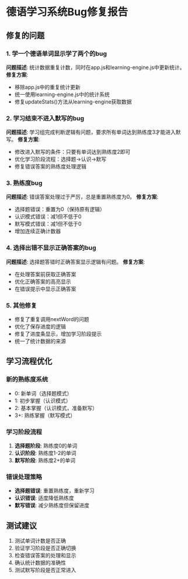 # 德语学习系统Bug修复报告

## 修复的问题

### 1. 学一个德语单词显示学了两个的bug
**问题描述**: 统计数据重复计数，同时在app.js和learning-engine.js中更新统计。
**修复方案**: 
- 移除app.js中的重复统计更新
- 统一使用learning-engine.js中的统计系统
- 修复updateStats()方法从learning-engine获取数据

### 2. 学习结束不进入默写的bug
**问题描述**: 学习组完成判断逻辑有问题，要求所有单词达到熟练度3才能进入默写。
**修复方案**:
- 修改进入默写的条件：只要有单词达到熟练度2即可
- 优化学习阶段流程：选择题→认识→默写
- 修复错误答案的熟练度处理逻辑

### 3. 熟练度bug
**问题描述**: 错误答案处理过于严厉，总是重置熟练度为0。
**修复方案**:
- 选择题错误：重置为0（保持原有逻辑）
- 认识模式错误：减1但不低于0
- 默写模式错误：减1但不低于0
- 增加连续正确计数器

### 4. 选择出错不显示正确答案的bug
**问题描述**: 选择题答错时正确答案显示逻辑有问题。
**修复方案**:
- 在处理答案前获取正确答案
- 优化正确答案的高亮显示
- 在错误提示中显示正确答案

### 5. 其他修复
- 修复了重复调用nextWord的问题
- 优化了保存进度的逻辑
- 修复了进度条显示，增加学习阶段提示
- 统一了统计数据的来源

## 学习流程优化

### 新的熟练度系统
- 0: 新单词（选择题模式）
- 1: 初步掌握（认识模式）  
- 2: 基本掌握（认识模式，准备默写）
- 3+: 熟练掌握（默写模式）

### 学习阶段流程
1. **选择题阶段**: 熟练度0的单词
2. **认识阶段**: 熟练度1-2的单词
3. **默写阶段**: 熟练度2+的单词

### 错误处理策略
- **选择题错误**: 重置熟练度，重新学习
- **认识错误**: 适度降低熟练度
- **默写错误**: 减少熟练度但保留进度

## 测试建议

1. 测试单词计数是否正确
2. 验证学习阶段是否正确切换
3. 检查错误答案的处理和显示
4. 确认统计数据的准确性
5. 测试默写阶段是否正常进入 